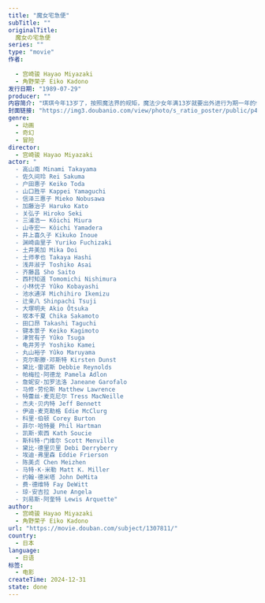 ```yaml
---
title: "魔女宅急便"
subTitle: ""
originalTitle:
  魔女の宅急便 
series: ""
type: "movie"
作者:
  
  - 宫崎骏 Hayao Miyazaki
  - 角野荣子 Eiko Kadono
发行日期: "1989-07-29"
producer: ""
内容简介: "琪琪今年13岁了，按照魔法界的规矩，魔法少女年满13岁就要出外进行为期一年的修行。所以琪琪带着宠物黑猫吉吉踏上了修行之旅。然而，修行之旅开始得并不顺利，当琪琪来到海边一座大城市时，人们并没有欢迎她的到来，人人都不搭理她。幸亏琪琪有一颗善良的心，当她拾到了一件别人的失物时，热心的琪琪找到了失主。她的善良赢得了面包店老板娘的好感，琪琪就在面包店开始了她用飞行魔法为客人服务的快递业务。琪琪很快适应了新环境，一次，一个热衷于飞机制造的男孩邀请琪琪去参加飞行俱乐部的聚会，途中琪琪因为帮一位老大娘送东西而被雨淋了。从此，琪琪突然发现自己的魔法正在一天天变弱。"
封面链接: "https://img3.doubanio.com/view/photo/s_ratio_poster/public/p456676352.webp"
genre: 
  - 动画
  - 奇幻
  - 冒险
director: 
  - 宫崎骏 Hayao Miyazaki
actor: "
  - 高山南 Minami Takayama
  - 佐久间玲 Rei Sakuma
  - 户田惠子 Keiko Toda
  - 山口胜平 Kappei Yamaguchi
  - 信泽三惠子 Mieko Nobusawa
  - 加藤治子 Haruko Kato
  - 关弘子 Hiroko Seki
  - 三浦浩一 Kôichi Miura
  - 山寺宏一 Kôichi Yamadera
  - 井上喜久子 Kikuko Inoue
  - 渊崎由里子 Yuriko Fuchizaki
  - 土井美加 Mika Doi
  - 土师孝也 Takaya Hashi
  - 浅井淑子 Toshiko Asai
  - 齐藤昌 Sho Saito
  - 西村知道 Tomomichi Nishimura
  - 小林优子 Yûko Kobayashi
  - 池水通洋 Michihiro Ikemizu
  - 辻亲八 Shinpachi Tsuji
  - 大塚明夫 Akio Ôtsuka
  - 坂本千夏 Chika Sakamoto
  - 田口昂 Takashi Taguchi
  - 键本景子 Keiko Kagimoto
  - 津贺有子 Yûko Tsuga
  - 龟井芳子 Yoshiko Kamei
  - 丸山裕子 Yûko Maruyama
  - 克尔斯滕·邓斯特 Kirsten Dunst
  - 黛比·雷诺斯 Debbie Reynolds
  - 帕梅拉·阿德龙 Pamela Adlon
  - 詹妮安·加罗法洛 Janeane Garofalo
  - 马修·劳伦斯 Matthew Lawrence
  - 特蕾丝·麦克尼尔 Tress MacNeille
  - 杰夫·贝内特 Jeff Bennett
  - 伊迪·麦克勒格 Edie McClurg
  - 科里·伯顿 Corey Burton
  - 菲尔·哈特曼 Phil Hartman
  - 凯斯·索西 Kath Soucie
  - 斯科特·门维尔 Scott Menville
  - 黛比·德里贝里 Debi Derryberry
  - 埃迪·弗里森 Eddie Frierson
  - 陈美贞 Chen Meizhen
  - 马特·K·米勒 Matt K. Miller
  - 约翰·德米塔 John DeMita
  - 费·德维特 Fay DeWitt
  - 琼·安吉拉 June Angela
  - 刘易斯·阿奎特 Lewis Arquette"
author: 
  - 宫崎骏 Hayao Miyazaki
  - 角野荣子 Eiko Kadono
url: "https://movie.douban.com/subject/1307811/"
country: 
  - 日本
language: 
  - 日语
标签:
  - 电影
createTime: 2024-12-31
state: done
---
```



